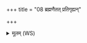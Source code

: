 +++
title = "08 ब्रह्मणैतत् प्रतिगृह्यन्"

+++
<details><summary>मूलम् (WS)</summary>

ब्रह्मणैतत् प्रतिगृह्यन् तेन तत् कृणुते शिवम् ।  
अर्कात् प्रमुच्यते पाशांस्तेन दाता वि पश्यति ॥ ८ ॥
</details>